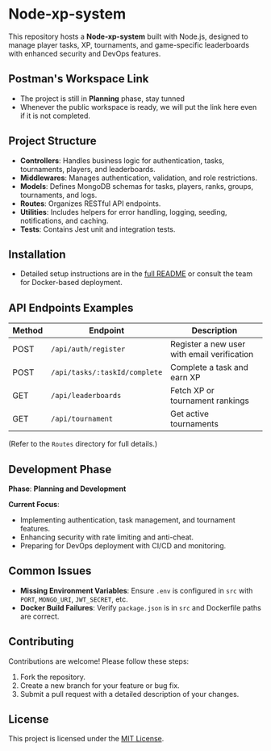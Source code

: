 # Node-xp-system

This repository hosts a **Node-xp-system** built with Node.js, designed to manage player tasks, XP, tournaments, and game-specific leaderboards with enhanced security and DevOps features.

## Postman's Workspace Link
- The project is still in **Planning** phase, stay tunned
- Whenever the public workspace is ready, we will put the link here even if it is not completed.

## Project Structure

- **Controllers**: Handles business logic for authentication, tasks, tournaments, players, and leaderboards.
- **Middlewares**: Manages authentication, validation, and role restrictions.
- **Models**: Defines MongoDB schemas for tasks, players, ranks, groups, tournaments, and logs.
- **Routes**: Organizes RESTful API endpoints.
- **Utilities**: Includes helpers for error handling, logging, seeding, notifications, and caching.
- **Tests**: Contains Jest unit and integration tests.

## Installation
- Detailed setup instructions are in the [full README](README_full.md) or consult the team for Docker-based deployment.

## API Endpoints Examples

| Method | Endpoint                | Description                        |
|--------|-------------------------|------------------------------------|
| POST   | `/api/auth/register`    | Register a new user with email verification |
| POST   | `/api/tasks/:taskId/complete` | Complete a task and earn XP |
| GET    | `/api/leaderboards`     | Fetch XP or tournament rankings   |
| GET    | `/api/tournament`       | Get active tournaments            |

(Refer to the `Routes` directory for full details.)

## Development Phase

**Phase**: **Planning and Development**

**Current Focus**:
- Implementing authentication, task management, and tournament features.
- Enhancing security with rate limiting and anti-cheat.
- Preparing for DevOps deployment with CI/CD and monitoring.

## Common Issues
- **Missing Environment Variables**: Ensure `.env` is configured in `src` with `PORT`, `MONGO_URI`, `JWT_SECRET`, etc.
- **Docker Build Failures**: Verify `package.json` is in `src` and Dockerfile paths are correct.

## Contributing
Contributions are welcome! Please follow these steps:
1. Fork the repository.
2. Create a new branch for your feature or bug fix.
3. Submit a pull request with a detailed description of your changes.

## License
This project is licensed under the [MIT License](LICENSE).